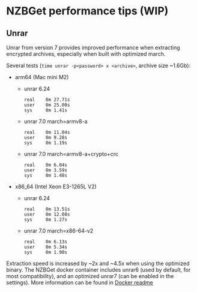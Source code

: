 # NZBGet performance tips (WIP)

## Unrar

Unrar from version 7 provides improved performance when extracting encrypted archives, especially when built with optimized march.

Several tests (`time unrar -p<password> x <archive>`, archive size ~1.6Gb):

- arm64 (Mac mini M2)
  - unrar 6.24
    ```
    real    0m 27.71s
    user    0m 25.00s
    sys     0m 1.41s
    ```
  - unrar 7.0 march=armv8-a
    ```
    real    0m 11.04s
    user    0m 9.28s
    sys     0m 1.19s
    ```
  - unrar 7.0 march=armv8-a+crypto+crc
    ```
    real    0m 6.04s
    user    0m 3.59s
    sys     0m 1.48s
    ```

- x86_64 (Intel Xeon E3-1265L V2)
  - unrar 6.24
    ```
    real    0m 13.51s
    user    0m 12.08s
    sys     0m 1.27s
    ```
  - unrar 7.0 march=x86-64-v2
    ```
    real    0m 6.13s
    user    0m 5.34s
    sys     0m 1.90s
    ```

Extraction speed is increased by ~2x and ~4.5x when using the optimized binary.
The NZBGet docker container includes unrar6 (used by default, for most compatibility), and an optimized unrar7 (can be enabled in the settings). More information can be found in [Docker readme](../docker/README.md#unrar-7-support)
